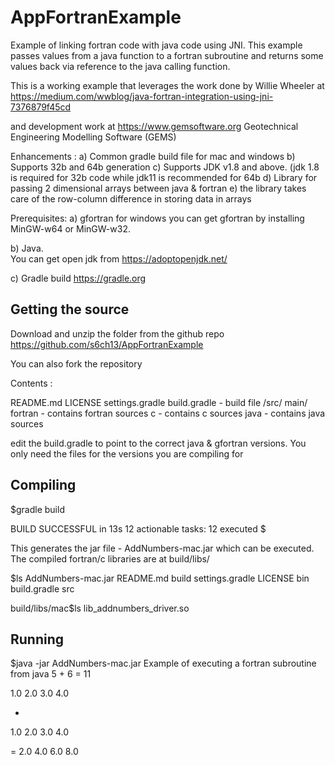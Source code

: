 # AppFortranExample
Example of linking fortran code with java code using JNI.  This example passes values from a java function to a fortran subroutine and returns some values back via reference to the java calling function.  

This is a working example that leverages the work done by Willie Wheeler at
https://medium.com/wwblog/java-fortran-integration-using-jni-7376879f45cd

and development work at https://www.gemsoftware.org Geotechnical Engineering Modelling Software (GEMS)

Enhancements : 
a) Common gradle build file for mac and windows
b) Supports 32b and 64b generation
c) Supports JDK v1.8 and above.  (jdk 1.8 is required for 32b code while 
   jdk11 is recommended for 64b
d) Library for passing 2 dimensional arrays between java & fortran
e) the library takes care of the row-column difference in storing data in arrays

Prerequisites:
a) gfortran
for windows you can get gfortran by installing MinGW-w64 or MinGW-w32.

b) Java.  
You can get open jdk from https://adoptopenjdk.net/

c) Gradle build https://gradle.org

Getting the source
------------------
Download and unzip the folder from the github repo 
https://github.com/s6ch13/AppFortranExample

You can also fork the repository

Contents : 

README.md
LICENSE
settings.gradle
build.gradle        - build file
/src/
     main/
          fortran   - contains fortran sources
          c         - contains c sources
          java      - contains java sources

edit the build.gradle to point to the correct java & gfortran versions.
You only need the files for the versions you are compiling for



Compiling 
---------

$gradle build

BUILD SUCCESSFUL in 13s
12 actionable tasks: 12 executed
$

This generates the jar file - AddNumbers-mac.jar which can be executed.
The compiled fortran/c libraries are at build/libs/

$ls
AddNumbers-mac.jar	README.md		build			settings.gradle
LICENSE			bin			build.gradle		src

build/libs/mac$ls
lib_addnumbers_driver.so


Running
-------

$java -jar AddNumbers-mac.jar 
Example of executing a fortran subroutine from java
5 + 6 = 11

1.0	2.0	
3.0	4.0	

+
1.0	2.0	
3.0	4.0	

=
2.0	4.0	
6.0	8.0	
